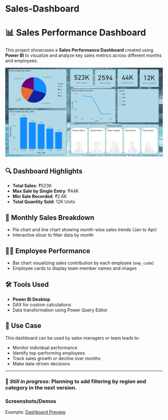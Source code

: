 # Sales-Dashboard
# 📊 Sales Performance Dashboard

This project showcases a **Sales Performance Dashboard** created using **Power BI** to visualize and analyze key sales metrics across different months and employees.

![Dashboard Snapshot](./Snapshot%20of%20the%20Dashboard.png)

## 🔍 Dashboard Highlights

- **Total Sales**: ₹523K  
- **Max Sale by Single Entry**: ₹44K  
- **Min Sale Recorded**: ₹2.6K  
- **Total Quantity Sold**: 12K Units  

## 📅 Monthly Sales Breakdown

- Pie chart and line chart showing month-wise sales trends (Jan to Apr)
- Interactive slicer to filter data by month

## 👨‍💼 Employee Performance

- Bar chart visualizing sales contribution by each employee (`emp_code`)
- Employee cards to display team member names and images

## 🛠️ Tools Used

- **Power BI Desktop**
- DAX for custom calculations
- Data transformation using Power Query Editor

## 📁 Use Case

This dashboard can be used by sales managers or team leads to:

- Monitor individual performance  
- Identify top-performing employees  
- Track sales growth or decline over months  
- Make data-driven decisions

---

### 🚧 *Still in progress*: Planning to add filtering by region and category in the next version.

### Screenshots/Demos
Example: [Dashboard Preview](https://github.com/Shivam3408/Sales-Dashboard/blob/main/Snapshot%20of%20the%20Dashboard.png)

